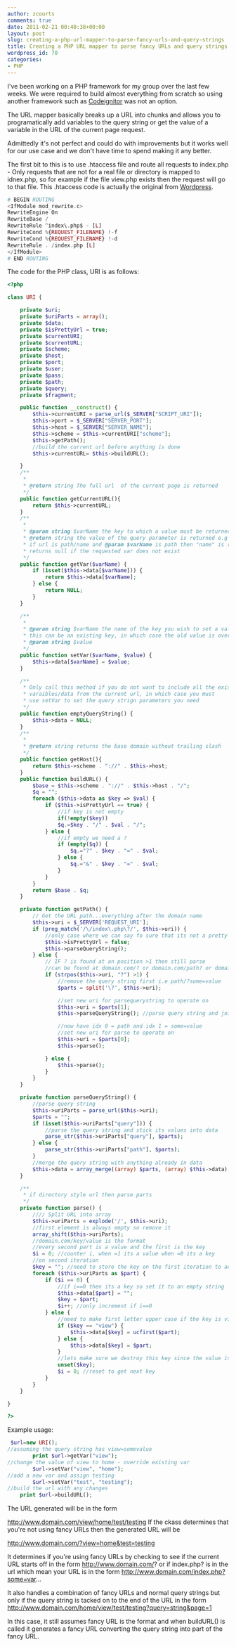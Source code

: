 ```yaml
---
author: zcourts
comments: true
date: 2011-02-21 00:40:38+00:00
layout: post
slug: creating-a-php-url-mapper-to-parse-fancy-urls-and-query-strings
title: Creating a PHP URL mapper to parse fancy URLs and query strings
wordpress_id: 70
categories:
- PHP
---
```


I've been working on a PHP framework for my group over the last few weeks. We were required to build almost everything from scratch so using another framework such as [Codeignitor](http://www.codeignitor.com) was not an option.

The URL mapper basically breaks up a URL into chunks and allows you to programatically add variables to the query string or get the value of a variable in the URL of the current page request.

Admittedly it's not perfect and could do with improvements but it works well for our use case and we don't have time to spend making it any better.

The first bit to this is to use .htaccess file and route all requests to index.php - Only requests that are not for a real file or directory is mapped to idnex.php, so for example if the file view.php exists then the request will go to that file. This .htaccess code is actually the original from [Wordpress](http://www.wordpress.org).

```php
# BEGIN ROUTING
<IfModule mod_rewrite.c>
RewriteEngine On
RewriteBase /
RewriteRule ^index\.php$ - [L]
RewriteCond %{REQUEST_FILENAME} !-f
RewriteCond %{REQUEST_FILENAME} !-d
RewriteRule . /index.php [L]
</IfModule>
# END ROUTING
```

The code for the PHP class, URI is as follows:

```php
<?php

class URI {

    private $uri;
    private $uriParts = array();
    private $data;
    private $isPrettyUrl = true;
    private $currentURI;
    private $currentURL;
    private $scheme;
    private $host;
    private $port;
    private $user;
    private $pass;
    private $path;
    private $query;
    private $fragment;

    public function __construct() {
        $this->currentURI = parse_url($_SERVER["SCRIPT_URI"]);
        $this->port = $_SERVER["SERVER_PORT"];
        $this->host = $_SERVER["SERVER_NAME"];
        $this->scheme = $this->currentURI["scheme"];
        $this->getPath();
        //build the current url before anything is done
        $this->currentURL= $this->buildURL();

    }
    /**
     *
     * @return string The full url  of the current page is returned
     */
    public function getCurrentURL(){
        return $this->currentURL;
    }
    /**
     *
     * @param string $varName the key to which a value must be returned
     * @return string the value of the query parameter is returned e.g
     * if url is path/name and @param $varName is path then "name" is returned
     * returns null if the requested var does not exist
     */
    public function getVar($varName) {
        if (isset($this->data[$varName])) {
            return $this->data[$varName];
        } else {
            return NULL;
        }
    }

    /**
     *
     * @param string $varName the name of the key you wish to set a value to
     * this can be an existing key, in which case the old value is overriden
     * @param string $value
     */
    public function setVar($varName, $value) {
        $this->data[$varName] = $value;
    }

    /**
     * Only call this method if you do not want to include all the existing
     * varaibles/data from the current url, in which case you must
     * use setVar to set the query strign parameters you need
     */
    public function emptyQueryString() {
        $this->data = NULL;
    }
    /**
     *
     * @return string returns the base domain without trailing slash
     */
    public function getHost(){
        return $this->scheme . "://" . $this->host;
    }
    public function buildURL() {
        $base = $this->scheme . "://" . $this->host . "/";
        $q = "";
        foreach ($this->data as $key => $val) {
            if ($this->isPrettyUrl == true) {
                //if key is not empty
                if(!empty($key))
                $q.=$key . "/" . $val . "/";
            } else {
                //if empty we need a ?
                if (empty($q)) {
                    $q.="?" . $key . "=" . $val;
                } else {
                    $q.="&" . $key . "=" . $val;
                }
            }
        }
        return $base . $q;
    }

    private function getPath() {
        // Get the URL path...everything after the domain name
        $this->uri = $_SERVER['REQUEST_URI'];
        if (preg_match('/\/index\.php\?/', $this->uri)) {
            //only case where we can say fo sure that its not a pretty url
            $this->isPrettyUrl = false;
            $this->parseQueryString();
        } else {
            // IF ? is found at an position >1 then still parse
            //can be found at domain.com/? or domain.com/path? or domain.com/path/?
            if (strpos($this->uri, "?") >1) {
                //remove the query string first i.e path/?some=value
                $parts = split('\?', $this->uri);

                //set new uri for parsequerystring to operate on
                $this->uri = $parts[1];
                $this->parseQueryString(); //parse query string and join data

                //now have idx 0 = path and idx 1 = some=value
                //set new uri for parse to operate on
                $this->uri = $parts[0];
                $this->parse();

            } else {
                $this->parse();
            }
        }
    }

    private function parseQueryString() {
        //parse query string
        $this->uriParts = parse_url($this->uri);
        $parts = "";
        if (isset($this->uriParts["query"])) {
            //parse the query string and stick its values into data
            parse_str($this->uriParts["query"], $parts);
        } else {
            parse_str($this->uriParts["path"], $parts);
        }
        //merge the query string with anything already in data
        $this->data = array_merge((array) $parts, (array) $this->data);
    }

    /**
     * if directory style url then parse parts
     */
    private function parse() {
        //// Split URL into array
        $this->uriParts = explode('/', $this->uri);
        //first element is always empty so remove it
        array_shift($this->uriParts);
        //domain.com/key/value is the format
        //every second part is a value and the first is the key
        $i = 0; //counter i, when =1 its a value when =0 its a key
        //on second iteration
        $key = ""; //need to store the key on the first iteration to access data array
        foreach ($this->uriParts as $part) {
            if ($i == 0) {
                //if i==0 then its a key so set it to an empty string
                $this->data[$part] = "";
                $key = $part;
                $i++; //only increment if i==0
            } else {
                //need to make first letter upper case if the key is view
                if ($key == "view") {
                    $this->data[$key] = ucfirst($part);
                } else {
                    $this->data[$key] = $part;
                }
                //lets make sure we destroy this key since the value is now assigned
                unset($key);
                $i = 0; //reset to get next key
            }
        }
    }

}

?>

```

Example usage:

```php
 $url=new URI();
//assuming the query string has view=somevalue
        print $url->getVar("view");
//change the value of view to home - override existing var
        $url->setVar("view", "home");
//add a new var and assign testing
        $url->setVar("test", "testing");
//build the url with any changes
    print $url->buildURL();

```


The URL generated will be in the form

http://www.domain.com/view/home/test/testing
If the ckass determines that you're not using fancy URLs then the generated URL will be

http://www.domain.com/?view=home&test=testing

It determines if you're using fancy URLs by checking to see if the current URL starts off in the form http://www.domain.com/? or if index.php? is in the url which mean your URL is in the form http://www.domain.com/index.php?some=var...

It also handles a combination of fancy URLs and normal query strings but only if the query string is tacked on to the end of the URL in the form
http://www.domain.com/home/view/test/testing?query=string&page=1

In this case, it still assumes fancy URL is the format and when buildURL() is called it generates a fancy URL converting the query string into part of the fancy URL.
